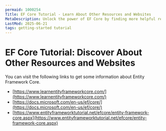 ```yaml
---
permaid: 1000254
Title: EF Core Tutorial - Learn About Other Resources and Websites
MetaDescription: Unlock the power of EF Core by finding more helpful resources to help you in your journey. Learn about other existing tutorial websites and other free content. 
LastMod: 2025-06-21
tags: getting-started tutorial
---
```


# EF Core Tutorial: Discover About Other Resources and Websites

You can visit the following links to get some information about Entity Framework Core. 

 - [https://www.learnentityframeworkcore.com/](https://www.learnentityframeworkcore.com/)
 - [https://docs.microsoft.com/en-us/ef/core/](https://docs.microsoft.com/en-us/ef/core/)
 - [https://www.entityframeworktutorial.net/efcore/entity-framework-core.aspx](https://www.entityframeworktutorial.net/efcore/entity-framework-core.aspx)
 
